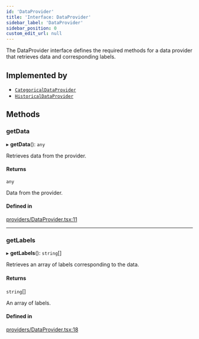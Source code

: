 ```yaml
---
id: 'DataProvider'
title: 'Interface: DataProvider'
sidebar_label: 'DataProvider'
sidebar_position: 0
custom_edit_url: null
---
```


The DataProvider interface defines the required methods for a data provider
that retrieves data and corresponding labels.

## Implemented by

- [`CategoricalDataProvider`](../classes/CategoricalDataProvider.md)
- [`HistoricalDataProvider`](../classes/HistoricalDataProvider.md)

## Methods

### getData

▸ **getData**(): `any`

Retrieves data from the provider.

#### Returns

`any`

Data from the provider.

#### Defined in

[providers/DataProvider.tsx:11](https://github.com/boraelci/review-master/blob/bfa07c8/src/providers/DataProvider.tsx#L11)

---

### getLabels

▸ **getLabels**(): `string`[]

Retrieves an array of labels corresponding to the data.

#### Returns

`string`[]

An array of labels.

#### Defined in

[providers/DataProvider.tsx:18](https://github.com/boraelci/review-master/blob/bfa07c8/src/providers/DataProvider.tsx#L18)
